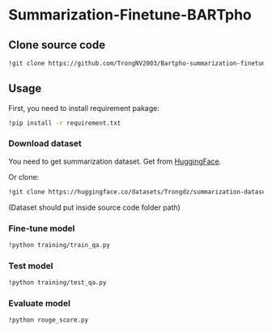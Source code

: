# Summarization-Finetune-BARTpho

## Clone source code
```bash
!git clone https://github.com/TrongNV2003/Bartpho-summarization-finetune.git
```

## Usage
First, you need to install requirement pakage:

```bash
!pip install -r requirement.txt
```

### Download dataset
You need to get summarization dataset. Get from [HuggingFace](Trongdz/summarization-dataset).

Or clone:
```bash
!git clone https://huggingface.co/datasets/Trongdz/summarization-dataset
``` 
(Dataset should put inside source code folder path)

### Fine-tune model
```bash
!python training/train_qa.py
```

### Test model
```bash
!python training/test_qa.py
```

### Evaluate model
```bash
!python rouge_score.py
```